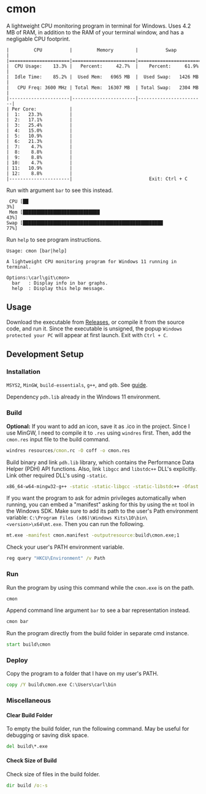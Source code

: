 # cmon

A lightweight CPU monitoring program in terminal for Windows. Uses 4.2 MB of RAM, in
addition to the RAM of your terminal window, and has a negligable CPU footprint.

```plaintext
|         CPU          |         Memory        |          Swap          |
|======================|=======================|========================|
|  CPU Usage:    13.3% |   Percent:     42.7%  |    Percent:     61.9%  |
|  Idle Time:    85.2% |  Used Mem:   6965 MB  |  Used Swap:   1426 MB  |
|   CPU Freq: 3600 MHz | Total Mem:  16307 MB  | Total Swap:   2304 MB  |
|----------------------|-----------------------|------------------------|
| Per Core:            |
|  1:   23.3%          |
|  2:   17.1%          |
|  3:   25.4%          |
|  4:   15.0%          |
|  5:   10.9%          |
|  6:   21.3%          |
|  7:    4.7%          |
|  8:    8.8%          |
|  9:    8.8%          |
| 10:    4.7%          |
| 11:   10.9%          |
| 12:    8.8%          |
|----------------------|                            Exit: Ctrl + C
```

Run with argument `bar` to see this instead.

```plaintext
 CPU [██                                                              3%]
 Mem [████████████████████████████                                   43%]
Swap [███████████████████████████████████████████████████            77%]
```

Run `help` to see program instructions.

```plaintext
Usage: cmon [bar|help]

A lightweight CPU monitoring program for Windows 11 running in terminal.

Options:\carl\git\cmon>
  bar   : Display info in bar graphs.
  help  : Display this help message.
```

## Usage

Download the executable from
[Releases](https://github.com/carlbodin/cmon/releases/latest), or compile it from the
source code, and run it. Since the executable is unsigned, the popup
`Windows protected your PC` will appear at first launch. Exit with `Ctrl + C`.

## Development Setup

### Installation

`MSYS2`, `MinGW`, `build-essentials`, `g++`, and `gdb`. See
[guide](https://code.visualstudio.com/docs/cpp/config-mingw).

Dependency `pdh.lib` already in the Windows 11 environment.

### Build

**Optional:** If you want to add an icon, save it as .ico in the project. Since I use
MinGW, I need to compile it to `.res` using `windres` first. Then, add the `cmon.res`
input file to the build command.

```cmd
windres resources/cmon.rc -O coff -o cmon.res
```

Build binary and link `pdh.lib` library, which contains the Performance Data Helper
(PDH) API functions. Also, link `libgcc` and `libstdc++` DLL's explicitly. Link other
required DLL's using `-static`.

```cmd
x86_64-w64-mingw32-g++ -static -static-libgcc -static-libstdc++ -Ofast -o build/cmon.exe cmon.cpp cmon.res -lpdh
```

If you want the program to ask for admin privileges automatically when running, you can
embed a "manifest" asking for this by using the `mt` tool in the Windows SDK. Make sure
to add its path to the user's Path environment variable:
`C:\Program Files (x86)\Windows Kits\10\bin\<version>\x64\mt.exe`. Then you can run the
following.

```cmd
mt.exe -manifest cmon.manifest -outputresource:build\cmon.exe;1
```

Check your user's PATH environment variable.

```cmd
reg query "HKCU\Environment" /v Path
```

### Run

Run the program by using this command while the `cmon.exe` is on the path.

```cmd
cmon
```

Append command line argument `bar` to see a bar representation instead.

```cmd
cmon bar
```

Run the program directly from the build folder in separate cmd instance.

```cmd
start build\cmon
```

### Deploy

Copy the program to a folder that I have on my user's PATH.

```cmd
copy /Y build\cmon.exe C:\Users\carl\bin
```

### Miscellaneous

#### Clear Build Folder

To empty the build folder, run the following command. May be useful for debugging or
saving disk space.

```cmd
del build\*.exe
```

#### Check Size of Build

Check size of files in the build folder.

```cmd
dir build /o:-s
```
